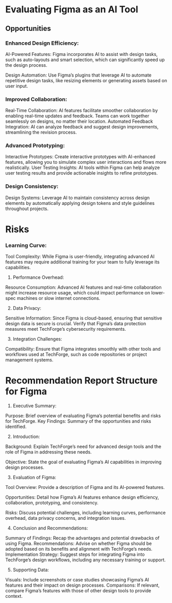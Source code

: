 # **Evaluating Figma as an AI Tool**

## Opportunities

### Enhanced Design Efficiency:

AI-Powered Features: Figma incorporates AI to assist with design tasks, such as auto-layouts and smart selection, which can significantly speed up the design process.

Design Automation: Use Figma’s plugins that leverage AI to automate repetitive design tasks, like resizing elements or generating assets based on user input.

### Improved Collaboration:

Real-Time Collaboration: AI features facilitate smoother collaboration by enabling real-time updates and feedback. Teams can work together seamlessly on designs, no matter their location.
Automated Feedback Integration: AI can analyze feedback and suggest design improvements, streamlining the revision process.

### Advanced Prototyping:

Interactive Prototypes: Create interactive prototypes with AI-enhanced features, allowing you to simulate complex user interactions and flows more realistically.
User Testing Insights: AI tools within Figma can help analyze user testing results and provide actionable insights to refine prototypes.

### Design Consistency:

Design Systems: Leverage AI to maintain consistency across design elements by automatically applying design tokens and style guidelines throughout projects.

# Risks

### Learning Curve:

Tool Complexity: While Figma is user-friendly, integrating advanced AI features may require additional training for your team to fully leverage its capabilities.

1. Performance Overhead:

Resource Consumption: Advanced AI features and real-time collaboration might increase resource usage, which could impact performance on lower-spec machines or slow internet connections.

2. Data Privacy:

Sensitive Information: Since Figma is cloud-based, ensuring that sensitive design data is secure is crucial. Verify that Figma’s data protection measures meet TechForge’s cybersecurity requirements.

3. Integration Challenges:

Compatibility: Ensure that Figma integrates smoothly with other tools and workflows used at TechForge, such as code repositories or project management systems.

# Recommendation Report Structure for Figma

1. Executive Summary:

Purpose: Brief overview of evaluating Figma’s potential benefits and risks for TechForge.
Key Findings: Summary of the opportunities and risks identified. 

2. Introduction:

Background: Explain TechForge’s need for advanced design tools and the role of Figma in addressing these needs.

Objective: State the goal of evaluating Figma’s AI capabilities in improving design processes. 

3. Evaluation of Figma:

Tool Overview: Provide a description of Figma and its AI-powered features.

Opportunities: Detail how Figma’s AI features enhance design efficiency, collaboration, prototyping, and consistency.

Risks: Discuss potential challenges, including learning curves, performance overhead, data privacy concerns, and integration issues. 

4. Conclusion and Recommendations:

Summary of Findings: Recap the advantages and potential drawbacks of using Figma.
Recommendations: Advise on whether Figma should be adopted based on its benefits and alignment with TechForge’s needs.
Implementation Strategy: Suggest steps for integrating Figma into TechForge’s design workflows, including any necessary training or support. 

5. Supporting Data:

Visuals: Include screenshots or case studies showcasing Figma’s AI features and their impact on design processes.
Comparisons: If relevant, compare Figma’s features with those of other design tools to provide context.
